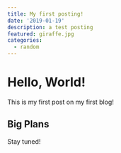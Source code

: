 ```yaml
---
title: My first posting!
date: '2019-01-19'
description: a test posting
featured: giraffe.jpg
categories:
  - random
---
```

# Hello, World!

This is my first post on my first blog!

## Big Plans

Stay tuned!
